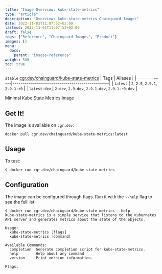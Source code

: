 ```yaml
---
title: "Image Overview: kube-state-metrics"
type: "article"
description: "Overview: kube-state-metrics Chainguard Images"
date: 2022-11-01T11:07:52+02:00
lastmod: 2022-11-01T11:07:52+02:00
draft: false
tags: ["Reference", "Chainguard Images", "Product"]
images: []
menu:
  docs:
    parent: "images-reference"
weight: 500
toc: true
---
```


`stable` [cgr.dev/chainguard/kube-state-metrics](https://github.com/chainguard-images/images/tree/main/images/kube-state-metrics)
| Tags         | Aliases                                         |
|--------------|-------------------------------------------------|
| `latest`     | `2`, `2.9`, `2.9.1`, `2.9.1-r0`                 |
| `latest-dev` | `2-dev`, `2.9-dev`, `2.9.1-dev`, `2.9.1-r0-dev` |



Minimal Kube State Metrics Image

## Get It!

The image is available on `cgr.dev`:

```
docker pull cgr.dev/chainguard/kube-state-metrics:latest
```

## Usage

To test:

```shell
$ docker run cgr.dev/chainguard/kube-state-metrics
```

## Configuration

The image can be configured through flags.
Run it with the `--help` flag to see the full list:

```shell
$ docker run cgr.dev/chainguard/kube-state-metrics --help
kube-state-metrics is a simple service that listens to the Kubernetes API server and generates metrics about the state of the objects.

Usage:
  kube-state-metrics [flags]
  kube-state-metrics [command]

Available Commands:
  completion  Generate completion script for kube-state-metrics.
  help        Help about any command
  version     Print version information.

Flags:
```

